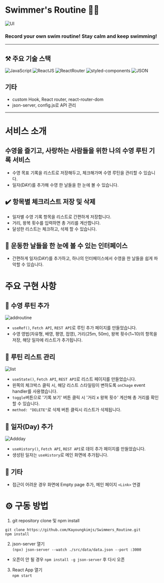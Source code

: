 # Swimmer's Routine 🏊🏻
![UI](https://user-images.githubusercontent.com/83155239/139199114-350e7313-ade1-4107-8e9f-fa0ffe1cb756.gif)
### Record your own swim routine! Stay calm and keep swimming! 
---
## ⚒ 주요 기술 스택 
<img alt="JavaScript" src ="https://img.shields.io/badge/JavaScript-F7DF1E.svg?&style=for-the-badge&logo=JavaScript&logoColor=white"/>   <img alt="ReactJS" src ="https://img.shields.io/badge/React-61DAFB.svg?&style=for-the-badge&logo=React&logoColor=white"/>   <img alt="ReactRouter" src ="https://img.shields.io/badge/React Router-CA4245.svg?&style=for-the-badge&logo=React Router&logoColor=white"/>   <img alt="styled-components" src ="https://img.shields.io/badge/styled-components-DB7093.svg?&style=for-the-badge&logo=styled-components&logoColor=white"/>   <img alt="JSON" src ="https://img.shields.io/badge/JSON-000000.svg?&style=for-the-badge&logo=JSON&logoColor=white"/>

## 기타 
- custom Hook, React router, react-router-dom 
- json-server, config.js로 API 관리

---
# 서비스 소개
## 수영을 즐기고, 사랑하는 사람들을 위한 나의 수영 루틴 기록 서비스
- 수영 목표 기록을 리스트로 저장해두고, 체크해가며 수영 루틴을 관리할 수 있습니다.
- 일자(DAY)를 추가해 수영 한 날들을 한 눈에 볼 수 있습니다. 
## ✔️ 항목별 체크리스트 저장 및 삭제  
- 일자별 수영 기록 항목을 리스트로 간편하게 저장합니다. 
- 거리, 왕복 횟수를 입력하면 총 거리를 계산합니다.
- 달성한 리스트는 체크하고, 삭제 할 수 있습니다. 
## 📆 운동한 날들을 한 눈에 볼 수 있는 인터페이스 
- 간편하게 일자(DAY)를 추가하고, 하나의 인터페이스에서 수영을 한 날들을 쉽게 파악할 수 있습니다.
# 주요 구현 사항
## 📌 수영 루틴 추가

![addroutine](https://user-images.githubusercontent.com/83155239/139196567-f7d2578c-ff66-423c-9dd6-07112eac54b1.gif)
- `useRef()`, `Fetch API`, `REST API`로 루틴 추가 페이지를 만들었습니다.
- 수영 영법(자유형, 배영, 평영, 접영), 거리(25m, 50m), 왕복 횟수(1~10)의 항목을 저장, 해당 일자에 리스트가 추가됩니다.
## 📌 루틴 리스트 관리

![list](https://user-images.githubusercontent.com/83155239/139194398-96730482-6fc8-422e-9986-6e7d9190845b.gif)
- `useState()`, `Fetch API`, `REST API`로 리스트 페이지를 만들었습니다.
- 왼쪽의 체크박스 클릭 시, 해당 리스트 스타일링이 변하도록 `onChage` event handler를 사용했습니다. 
- `toggle`버튼으로 '기록 보기' 버튼 클릭 시 '거리 x 왕복 횟수' 계산해 총 거리를 확인할 수 있습니다.
- `method: "DELETE"`로 삭제 버튼 클릭시 리스트가 삭제됩니다. 

## 📌 일자(Day) 추가

![Addday](https://user-images.githubusercontent.com/83155239/139198154-e5f6b8e6-812f-49fe-95b2-6b37815285d2.gif)
- `useHistory()`, `Fetch API`, `REST API`로 데이 추가 페이지를 만들었습니다.
- 생성된 일자는 `useHistory`로 메인 화면에 추가됩니다.

## 📌 기타
- 접근이 어려운 경우 화면에 Empty page 추가, 메인 페이지 `<Link>` 연결

# ⚙️ 구동 방법
1. git repository clone 및 npm install <br />

`git clone https://github.com/Kayoungkimjs/Swimmers_Routine.git` <br />
`npm install`

2. json-server 열기 <br />
`(npx) json-server --watch ./src/data/data.json --port :3000`
* 오픈이 안 될 경우 `npm install -g json-server` 후 다시 오픈

3. React App 열기 <br />
`npm start` 
